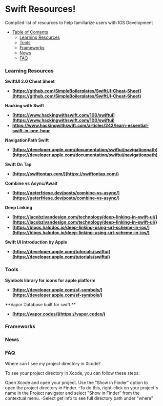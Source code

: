# Swift Resources!
Compiled list of resources to help familiarize users with IOS Development

- [Table of Contents](#table-of-contents)
	- [Learning Resources](#Learning-Resources)
	- [Tools](#Tools)
	- [Frameworks](#Frameworks)
 	- [News](#News)
 	- [FAQ](#FAQ)
  
  
  
### **Learning Resources**

**SwiftUI 2.0 Cheat Sheet**
* **[https://github.com/SimpleBoilerplates/SwiftUI-Cheat-Sheet](https://github.com/SimpleBoilerplates/SwiftUI-Cheat-Sheet)**

**Hacking with Swift**
* **[https://www.hackingwithswift.com/100/swiftui](https://www.hackingwithswift.com/100/swiftui)**
* **[https://www.hackingwithswift.com/articles/242/learn-essential-swift-in-one-hour
](https://www.hackingwithswift.com/articles/242/learn-essential-swift-in-one-hour)**

**NavigationPath Swift**
* **[https://developer.apple.com/documentation/swiftui/navigationpath](https://developer.apple.com/documentation/swiftui/navigationpath)**

**Swift On Tap**
* **[https://swiftontap.com/](https://swiftontap.com/)**

**Combine vs Async/Await**
* **[https://peterfriese.dev/posts/combine-vs-async/](https://peterfriese.dev/posts/combine-vs-async/)**

**Deep Linking**
* **[https://jacobzivandesign.com/technology/deep-linking-in-swift-ui/](https://jacobzivandesign.com/technology/deep-linking-in-swift-ui/)**
* **[https://blogs.halodoc.io/deep-linking-using-url-scheme-in-ios/](https://blogs.halodoc.io/deep-linking-using-url-scheme-in-ios/)**



**Swift UI Introduction by Apple**
* **[https://developer.apple.com/tutorials/swiftui](https://developer.apple.com/tutorials/swiftui)**


### **Tools**

**Symbols library for icons for apple platform**
* **[https://developer.apple.com/sf-symbols/](https://developer.apple.com/sf-symbols/)**

**Vapor Database built for swift **
* **[https://vapor.codes/](https://vapor.codes/)**

### **Frameworks**

### **News**

### **FAQ**
Where can I see my project directory in Xcode?

To see your project directory in Xcode, you can follow these steps:

Open Xcode and open your project.
Use the "Show in Finder" option to open the project directory in Finder. 
-To do this, right-click on your project's name in the Project navigator and select "Show in Finder" from the contextual menu.
-Select get info to see full directory path under "where"
